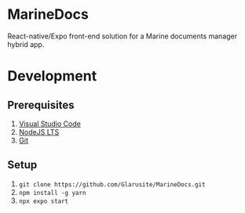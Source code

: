 # MarineDocs

React-native/Expo front-end solution for a Marine documents manager hybrid app.

# Development

## Prerequisites

1. [Visual Studio Code](https://code.visualstudio.com/download)
2. [NodeJS LTS](https://nodejs.org/en/download)
3. [Git](https://git-scm.com/download)

## Setup

1. ```git clone https://github.com/Glarusite/MarineDocs.git```
2. ```npm install -g yarn```
3. ```npx expo start```
